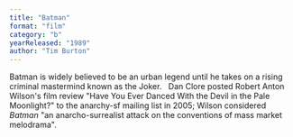 ```yaml
---
title: "Batman"
format: "film"
category: "b"
yearReleased: "1989"
author: "Tim Burton"
---
```

Batman is widely believed to be an urban legend until he  takes on a rising criminal mastermind known as the Joker.
 
Dan Clore posted Robert Anton Wilson's film review "Have  You Ever Danced With the Devil in the Pale Moonlight?" to the anarchy-sf mailing  list in 2005; Wilson considered <em>Batman</em> "an anarcho-surrealist attack on  the conventions of mass market melodrama".

